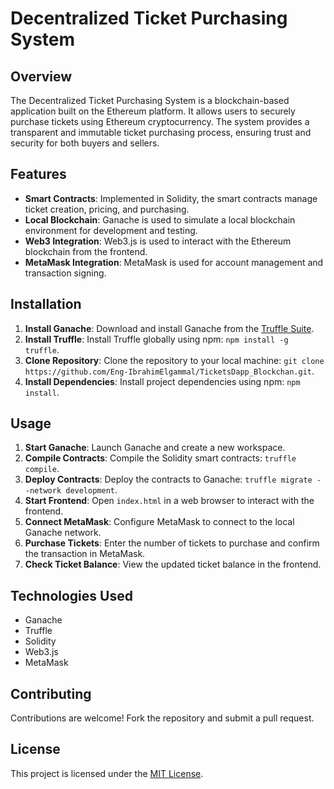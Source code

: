# Decentralized Ticket Purchasing System

## Overview

The Decentralized Ticket Purchasing System is a blockchain-based application built on the Ethereum platform. It allows users to securely purchase tickets using Ethereum cryptocurrency. The system provides a transparent and immutable ticket purchasing process, ensuring trust and security for both buyers and sellers.

## Features

- **Smart Contracts**: Implemented in Solidity, the smart contracts manage ticket creation, pricing, and purchasing.
- **Local Blockchain**: Ganache is used to simulate a local blockchain environment for development and testing.
- **Web3 Integration**: Web3.js is used to interact with the Ethereum blockchain from the frontend.
- **MetaMask Integration**: MetaMask is used for account management and transaction signing.

## Installation

1. **Install Ganache**: Download and install Ganache from the [Truffle Suite](https://www.trufflesuite.com/ganache).
2. **Install Truffle**: Install Truffle globally using npm: `npm install -g truffle`.
3. **Clone Repository**: Clone the repository to your local machine: `git clone https://github.com/Eng-IbrahimElgammal/TicketsDapp_Blockchan.git`.
4. **Install Dependencies**: Install project dependencies using npm: `npm install`.

## Usage

1. **Start Ganache**: Launch Ganache and create a new workspace.
2. **Compile Contracts**: Compile the Solidity smart contracts: `truffle compile`.
3. **Deploy Contracts**: Deploy the contracts to Ganache: `truffle migrate --network development`.
4. **Start Frontend**: Open `index.html` in a web browser to interact with the frontend.
5. **Connect MetaMask**: Configure MetaMask to connect to the local Ganache network.
6. **Purchase Tickets**: Enter the number of tickets to purchase and confirm the transaction in MetaMask.
7. **Check Ticket Balance**: View the updated ticket balance in the frontend.

## Technologies Used

- Ganache
- Truffle
- Solidity
- Web3.js
- MetaMask

## Contributing

Contributions are welcome! Fork the repository and submit a pull request.

## License

This project is licensed under the [MIT License](LICENSE).
